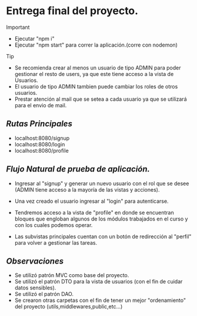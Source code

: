 
# **Entrega final del proyecto.**
>[!IMPORTANT]
>* Ejecutar "npm i"
>* Ejecutar "npm start" para correr la aplicación.(corre con nodemon)

>[!TIP]
>* Se recomienda crear al menos un usuario de tipo ADMIN para poder gestionar el resto de users, ya que este tiene acceso a la vista de Usuarios.
>* El usuario de tipo ADMIN tambien puede cambiar los roles de otros usuarios.
>* Prestar atención al mail que se setea a cada usuario ya que se utilizará para el envio de mail.

## *Rutas Principales*

* localhost:8080/signup
* localhost:8080/login
* localhost:8080/profile

## *Flujo Natural de prueba de aplicación.*
- Ingresar al "signup" y generar un nuevo usuario con el rol que se desee (ADMIN tiene acceso a la mayoría de las vistas y acciones).
- Una vez creado el usuario ingresar al "login" para autenticarse.

- Tendremos acceso a la vista de "profile" en donde se encuentran bloques que engloban algunos de los módulos trabajados en el curso y con los cuales podemos operar.

- Las subvistas principales cuentan con un botón de redirección al "perfil" para volver a gestionar las tareas.

## *Observaciones*

* Se utilizó patrón MVC como base del proyecto.
* Se utilizó el patrón DTO  para la vista de usuarios (con el fin de cuidar datos sensibles).
* Se utilizó el patrón DAO.
* Se crearon otras carpetas con el fin de tener un mejor "ordenamiento" del proyecto (utils,middlewares,public,etc...)

